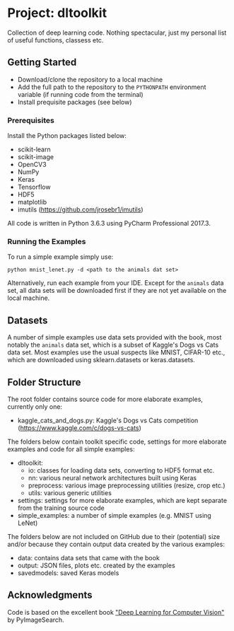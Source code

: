 # Project: dltoolkit
Collection of deep learning code. Nothing spectacular, just my personal list of useful functions, classess etc. 

## Getting Started
- Download/clone the repository to a local machine
- Add the full path to the repository to the `PYTHONPATH` environment variable (if running code from the terminal)
- Install prequisite packages (see below)

### Prerequisites
Install the Python packages listed below:

- scikit-learn
- scikit-image
- OpenCV3
- NumPy
- Keras
- Tensorflow
- HDF5
- matplotlib
- imutils (https://github.com/jrosebr1/imutils)

All code is written in Python 3.6.3 using PyCharm Professional 2017.3.

### Running the Examples
To run a simple example simply use:

`python mnist_lenet.py -d <path to the animals dat set>`

Alternatively, run each example from your IDE. Except for the `animals` data set, all data sets will be downloaded first if they are not yet available on the local machine.

## Datasets
A number of simple examples use data sets provided with the book, most notably the `animals` data set, which is a subset of Kaggle's Dogs vs Cats data set. Most examples use the usual suspects like MNIST, CIFAR-10 etc., which are downloaded using sklearn.datasets or keras.datasets.

## Folder Structure
The root folder contains source code for more elaborate examples, currently only one:

- kaggle_cats_and_dogs.py: Kaggle's Dogs vs Cats competition (https://www.kaggle.com/c/dogs-vs-cats)

The folders below contain toolkit specific code, settings for more elaborate examples and code for all simple examples:

- dltoolkit:
  - io: classes for loading data sets, converting to HDF5 format etc.
  - nn: various neural network architectures built using Keras
  - preprocess: various image preprocessing utilities (resize, crop etc.)
  - utils: various generic utilities
- settings: settings for more elaborate examples, which are kept separate from the training source code
- simple_examples: a number of simple examples (e.g. MNIST using LeNet)

The folders below are not included on GitHub due to their (potential) size and/or because they contain output data created by the various examples:

- data: contains data sets that came with the book
- output: JSON files, plots etc. created by the examples
- savedmodels: saved Keras models

## Acknowledgments
Code is based on the excellent book ["Deep Learning for Computer Vision"](https://www.pyimagesearch.com/deep-learning-computer-vision-python-book/) by PyImageSearch.
